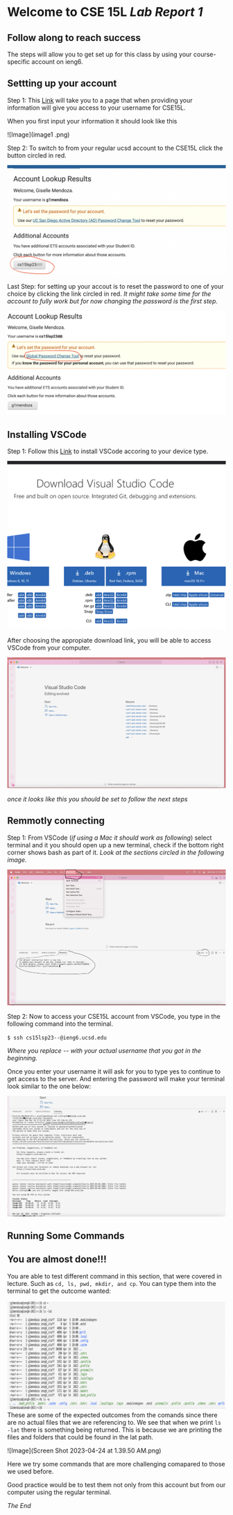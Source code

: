 # Welcome to CSE 15L *Lab Report 1*
## Follow along to reach success 
The steps will allow you to get set up for this class by using your course-specific account on ieng6.

## Settting up your account
Step 1: This [Link](https://sdacs.ucsd.edu/~icc/index.php) will take you to a page that when providing your information will give you access to your username for CSE15L. 

When you first input your information it should look like this



![Image](image1 .png)



Step 2: To switch to from your regular ucsd account to the CSE15L click the button circled in red.


![Image](image2.png)



Last Step: for setting up your accout is to reset the password to one of your choice by clicking the link circled in red. *It might take some time for the account to fully work but for now changing the password is the first step.*


![Image](image3.png)




## Installing VSCode
Step 1: Follow this [Link](https://code.visualstudio.com/Download) to install VSCode accoring to your device type. 


![Image](image4.png)

After choosing the appropiate download link, you will be able to access VSCode from your computer. 

![Image](image5.png)

*once it looks like this you should be set to follow the next steps*

## Remmotly connecting
Step 1: From VSCode (*if using a Mac it should work as following*) select terminal and it you should open up a new terminal, check if the bottom right corner shows bash as part of it. 
*Look at the sections circled in the following image.*

![Image](image6.png)


Step 2: Now to access your CSE15L account from VSCode, you type in the following command into the terminal.

`$ ssh cs15lsp23--@ieng6.ucsd.edu`

*Where you replace -- with your actual username that you got in the beginning.*


Once you enter your username it will ask for you to type yes to continue to get access to the server. And entering the password will make your terminal look similar to the one below:

![Image](image7.png)

## Running Some Commands
## You are almost done!!!
You are able to test different command in this section, that were covered in lecture. Such as `cd, ls, pwd, mkdir, and cp`. You can type them into the terminal to get the outcome wanted:

![Image](image8.png)
These are some of the expected outcomes from the comands since there are no actual files that we are referencing to. We see that when we print `ls -lat` there is something being returned. This is because we are printing the files and folders that could be found in the lat path. 

![Image](Screen Shot 2023-04-24 at 1.39.50 AM.png)

Here we try some commands that are more challenging comapared to those we used before.

Good practice would be to test them not only from this account but from our computer using the regular terminal.

*The End*
